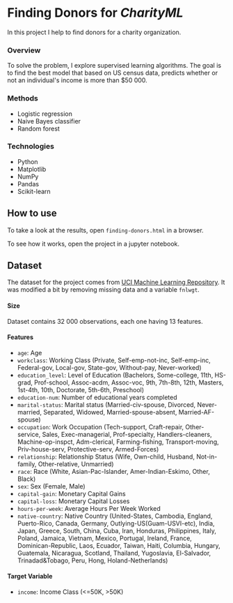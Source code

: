 # Finding Donors for *CharityML*

In this project I help to find donors for a charity organization.

### Overview
To solve the problem, I explore supervised learning algorithms. The goal is to find the best model that based on US census data, predicts whether or not an individual's income is more than $50 000.

### Methods

* Logistic regression
* Naive Bayes classifier
* Random forest

### Technologies

* Python
* Matplotlib
* NumPy
* Pandas
* Scikit-learn

## How to use

To take a look at the results, open `finding-donors.html` in a browser.

To see how it works, open the project in a jupyter notebook.

## Dataset

The dataset for the project comes from [UCI Machine Learning Repository](https://archive.ics.uci.edu/ml/datasets/Census+Income). It was modified a bit by removing missing data and a variable `fnlwgt`.

#### Size

Dataset contains 32 000 observations, each one having 13 features.

#### Features
- `age`: Age
- `workclass`: Working Class (Private, Self-emp-not-inc, Self-emp-inc, Federal-gov, Local-gov, State-gov, Without-pay, Never-worked)
- `education_level`: Level of Education (Bachelors, Some-college, 11th, HS-grad, Prof-school, Assoc-acdm, Assoc-voc, 9th, 7th-8th, 12th, Masters, 1st-4th, 10th, Doctorate, 5th-6th, Preschool)
- `education-num`: Number of educational years completed
- `marital-status`: Marital status (Married-civ-spouse, Divorced, Never-married, Separated, Widowed, Married-spouse-absent, Married-AF-spouse)
- `occupation`: Work Occupation (Tech-support, Craft-repair, Other-service, Sales, Exec-managerial, Prof-specialty, Handlers-cleaners, Machine-op-inspct, Adm-clerical, Farming-fishing, Transport-moving, Priv-house-serv, Protective-serv, Armed-Forces)
- `relationship`: Relationship Status (Wife, Own-child, Husband, Not-in-family, Other-relative, Unmarried)
- `race`: Race (White, Asian-Pac-Islander, Amer-Indian-Eskimo, Other, Black)
- `sex`: Sex (Female, Male)
- `capital-gain`: Monetary Capital Gains
- `capital-loss`: Monetary Capital Losses
- `hours-per-week`: Average Hours Per Week Worked
- `native-country`: Native Country (United-States, Cambodia, England, Puerto-Rico, Canada, Germany, Outlying-US(Guam-USVI-etc), India, Japan, Greece, South, China, Cuba, Iran, Honduras, Philippines, Italy, Poland, Jamaica, Vietnam, Mexico, Portugal, Ireland, France, Dominican-Republic, Laos, Ecuador, Taiwan, Haiti, Columbia, Hungary, Guatemala, Nicaragua, Scotland, Thailand, Yugoslavia, El-Salvador, Trinadad&Tobago, Peru, Hong, Holand-Netherlands)

#### Target Variable
- `income`: Income Class (<=50K, >50K)
